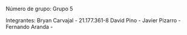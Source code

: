 Número de grupo: Grupo 5

Integrantes: 
Bryan Carvajal - 21.177.361-8
David Pino - 
Javier Pizarro - 
Fernando Aranda -